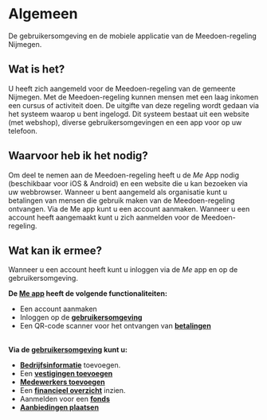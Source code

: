 # Algemeen

De gebruikersomgeving en de mobiele applicatie van de Meedoen-regeling Nijmegen.
&nbsp;

## Wat is het?

U heeft zich aangemeld voor de Meedoen-regeling van de gemeente Nijmegen. Met de Meedoen-regeling kunnen mensen met een laag inkomen een cursus of activiteit doen. De uitgifte van deze regeling wordt gedaan via het systeem waarop u bent ingelogd. Dit systeem bestaat uit een website (met webshop), diverse gebruikersomgevingen en een app voor op uw telefoon.
&nbsp;


## Waarvoor heb ik het nodig?

Om deel te nemen aan de Meedoen-regeling heeft u de _Me_ App nodig (beschikbaar voor iOS & Android) en een website die u kan bezoeken via uw webbrowser. Wanneer u bent aangemeld als organisatie kunt u betalingen van mensen die gebruik maken van de Meedoen-regeling ontvangen. Via de Me app kunt u een account aanmaken. Wanneer u een account heeft aangemaakt kunt u zich aanmelden voor de Meedoen-regeling.
&nbsp;

## Wat kan ik ermee?

Wanneer u een account heeft kunt u inloggen via de _Me_ app en op de gebruikersomgeving.

**De [Me app](https://help.forus.io/nijmegen/aanbieder/me/) heeft de volgende functionaliteiten:**

* Een account aanmaken
* Inloggen op de **[gebruikersomgeving](https://help.forus.io/nijmegen/aanbieder/gebruikersomgeving/)**
* Een QR-code scanner voor het ontvangen van **[betalingen](https://help.forus.io/nijmegen/aanbieder/betalingen/)**
<br />&nbsp;

**Via de [gebruikersomgeving](https://help.forus.io/nijmegen/aanbieder/gebruikersomgeving/) kunt u:**

* **[Bedrijfsinformatie](https://help.forus.io/nijmegen/aanbieder/organisatie/)** toevoegen.
* Een **[vestigingen toevoegen](https://help.forus.io/nijmegen/aanbieder/vestigingen/)**
* **[Medewerkers toevoegen](https://help.forus.io/nijmegen/aanbieder/medewerkers/)**
* Een **[financieel overzicht](https://help.forus.io/nijmegen/aanbieder/transactieoverzicht/)** inzien.
* Aanmelden voor een **[fonds](https://help.forus.io/nijmegen/aanbieder/fonds/)**
* **[Aanbiedingen plaatsen](https://help.forus.io/nijmegen/aanbieder/aanbiedingen/)**
&nbsp;
